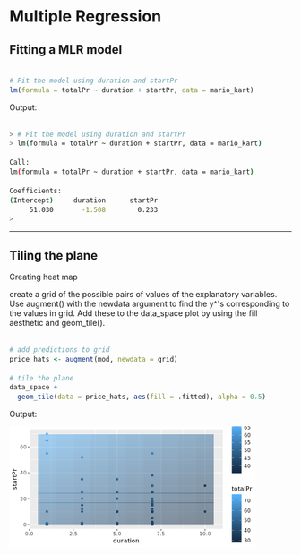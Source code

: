 # Multiple Regression
## Fitting a MLR model

```r

# Fit the model using duration and startPr
lm(formula = totalPr ~ duration + startPr, data = mario_kart)

```

Output:

```bash

> # Fit the model using duration and startPr
> lm(formula = totalPr ~ duration + startPr, data = mario_kart)

Call:
lm(formula = totalPr ~ duration + startPr, data = mario_kart)

Coefficients:
(Intercept)     duration      startPr  
     51.030       -1.508        0.233
> 


```

***

## Tiling the plane

Creating heat map

create a grid of the possible pairs of values of the explanatory variables. 
Use augment() with the newdata argument to find the y^'s corresponding to the values in grid.
Add these to the data_space plot by using the fill aesthetic and geom_tile().


```r

# add predictions to grid
price_hats <- augment(mod, newdata = grid)

# tile the plane
data_space + 
  geom_tile(data = price_hats, aes(fill = .fitted), alpha = 0.5)


```

Output:

![ch3plot1](ch3plot1.png)


